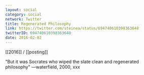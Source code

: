 ```yaml
---
layout: social
category: social
network: Twitter
title: Regenerated Philosophy
link: https://twitter.com/steinea/status/694740610398363648
twitterID: 694740610398363648
date: 2016-02-02
---
```


[[2016]] / [[posting]]

"But it was Socrates who wiped the slate clean and regenerated philosophy" —waterfield, 2000, xxx
